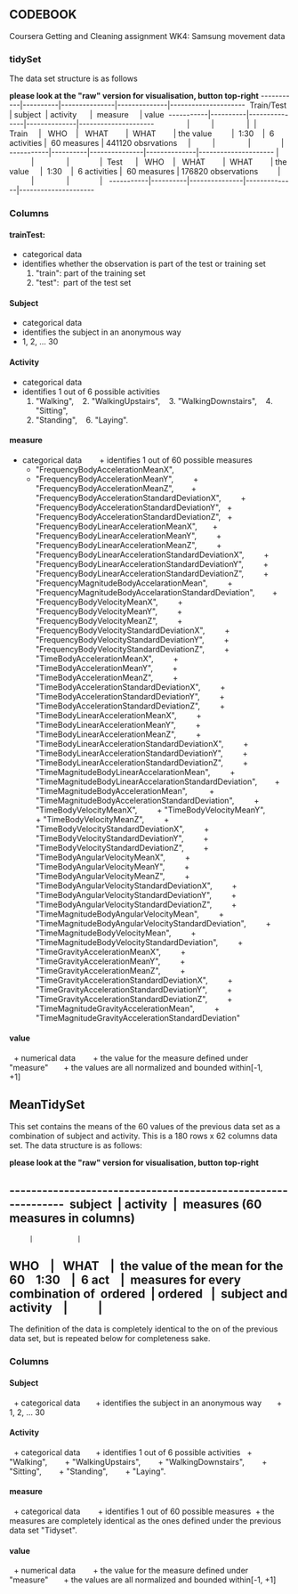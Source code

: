 ## CODEBOOK

Coursera Getting and Cleaning assignment WK4: Samsung movement data

### tidySet

The data set structure is as follows 

**please look at the "raw" version for visualisation, button top-right**
-----------|----------|---------------|--------------|---------------------  
Train/Test | subject  | activity      |  measure     | value 
-----------|----------|---------------|--------------|---------------------     
           |          |               |              |
 Train     |   WHO    |   WHAT        |  WHAT        | the value        
           |  1:30    |  6 activities |  60 measures | 441120 obsrvations    
           |          |               |              |  
-----------|----------|---------------|--------------|---------------------
           |          |               |              | 
 Test      |   WHO    |   WHAT        |  WHAT        | the value    
           |  1:30    |  6 activities |  60 measures | 176820 observations        
           |          |               |              |  
-----------|----------|---------------|--------------|---------------------
           
### Columns 

#### trainTest:  
  + categorical data
  + identifies whether the observation is part of the test or training set
    1. "train": part of the training set    
    2. "test":  part of the test set     
            
#### Subject     
  + categorical data
  + identifies the subject in an anonymous way    
  + 1, 2, ... 30     
            
#### Activity    
  + categorical data
  + identifies 1 out of 6 possible activities
      1. "Walking",
      2. "WalkingUpstairs",
      3. "WalkingDownstairs",
      4. "Sitting",
      5. "Standing",
      6. "Laying".
            
#### measure     
  + categorical data     
  + identifies 1 out of 60 possible measures  
    + "FrequencyBodyAccelerationMeanX",     
    + "FrequencyBodyAccelerationMeanY",      
    + "FrequencyBodyAccelerationMeanZ",     
    + "FrequencyBodyAccelerationStandardDeviationX",      
    + "FrequencyBodyAccelerationStandardDeviationY", 
    + "FrequencyBodyAccelerationStandardDeviationZ",
    + "FrequencyBodyLinearAccelerationMeanX",    
    + "FrequencyBodyLinearAccelerationMeanY",      
    + "FrequencyBodyLinearAccelerationMeanZ",      
    + "FrequencyBodyLinearAccelerationStandardDeviationX",      
    + "FrequencyBodyLinearAccelerationStandardDeviationY",      
    + "FrequencyBodyLinearAccelerationStandardDeviationZ",      
    + "FrequencyMagnitudeBodyAccelarationMean",      
    + "FrequencyMagnitudeBodyAccelarationStandardDeviation",     
    + "FrequencyBodyVelocityMeanX",      
    + "FrequencyBodyVelocityMeanY",      
    + "FrequencyBodyVelocityMeanZ",      
    + "FrequencyBodyVelocityStandardDeviationX",      
    + "FrequencyBodyVelocityStandardDeviationY",      
    + "FrequencyBodyVelocityStandardDeviationZ",      
    + "TimeBodyAccelerationMeanX",      
    + "TimeBodyAccelerationMeanY",      
    + "TimeBodyAccelerationMeanZ",      
    + "TimeBodyAccelerationStandardDeviationX",      
    + "TimeBodyAccelerationStandardDeviationY",      
    + "TimeBodyAccelerationStandardDeviationZ",      
    + "TimeBodyLinearAccelerationMeanX",      
    + "TimeBodyLinearAccelerationMeanY",      
    + "TimeBodyLinearAccelerationMeanZ",      
    + "TimeBodyLinearAccelerationStandardDeviationX",      
    + "TimeBodyLinearAccelerationStandardDeviationY",      
    + "TimeBodyLinearAccelerationStandardDeviationZ",      
    + "TimeMagnitudeBodyLinearAccelarationMean",      
    + "TimeMagnitudeBodyLinearAccelarationStandardDeviation",     
    + "TimeMagnitudeBodyAccelerationMean",       
    + "TimeMagnitudeBodyAccelerationStandardDeviation",      
    + "TimeBodyVelocityMeanX",      
    + "TimeBodyVelocityMeanY",      
    + "TimeBodyVelocityMeanZ",      
    + "TimeBodyVelocityStandardDeviationX",      
    + "TimeBodyVelocityStandardDeviationY",      
    + "TimeBodyVelocityStandardDeviationZ",      
    + "TimeBodyAngularVelocityMeanX",      
    + "TimeBodyAngularVelocityMeanY",      
    + "TimeBodyAngularVelocityMeanZ",      
    + "TimeBodyAngularVelocityStandardDeviationX",      
    + "TimeBodyAngularVelocityStandardDeviationY",      
    + "TimeBodyAngularVelocityStandardDeviationZ",      
    + "TimeMagnitudeBodyAngularVelocityMean",      
    + "TimeMagnitudeBodyAngularVelocityStandardDeviation",      
    + "TimeMagnitudeBodyVelocityMean",      
    + "TimeMagnitudeBodyVelocityStandardDeviation",      
    + "TimeGravityAccelerationMeanX",      
    + "TimeGravityAccelerationMeanY",      
    + "TimeGravityAccelerationMeanZ",      
    + "TimeGravityAccelerationStandardDeviationX",      
    + "TimeGravityAccelerationStandardDeviationY",      
    + "TimeGravityAccelerationStandardDeviationZ",      
    + "TimeMagnitudeGravityAccelerationMean",      
    + "TimeMagnitudeGravityAccelerationStandardDeviation"      
    
#### value       
  + numerical data     
  + the value for the measure defined under "measure"    
  + the values are all normalized and bounded within[-1, +1]        



## MeanTidySet

This set contains the means of the 60 values of the previous data set as a combination of subject and activity. This is a 180 rows x 62 columns data set. The data structure is as follows: 

**please look at the "raw" version for visualisation, button top-right**

-------------------------------------------------------------  
subject  | activity  |  measures (60 measures in columns)  
-------------------------------------------------------------
         |           | 
   WHO    |   WHAT    |  the value of the mean for the 60   
 1:30    |  6 act    |  measures for every combination of 
ordered  | ordered   |  subject and activity   
         |           |            
-------------------------------------------------------------

The definition of the data is completely identical to the on of the previous data set, but is repeated below for completeness sake.

### Columns 

#### Subject   
  + categorical data    
  + identifies the subject in an anonymous way    
    + 1, 2, ... 30     
          
#### Activity  
  + categorical data    
  + identifies 1 out of 6 possible activities
    + "Walking",     
    + "WalkingUpstairs",     
    + "WalkingDownstairs",     
    + "Sitting",     
    + "Standing",     
    + "Laying".      
            
#### measure    
  + categorical data     
  + identifies 1 out of 60 possible measures
  + the measures are completely identical as the ones defined under the previous data set "Tidyset".
           
#### value      
  + numerical data     
  + the value for the measure defined under "measure"    
  + the values are all normalized and bounded within[-1, +1]


